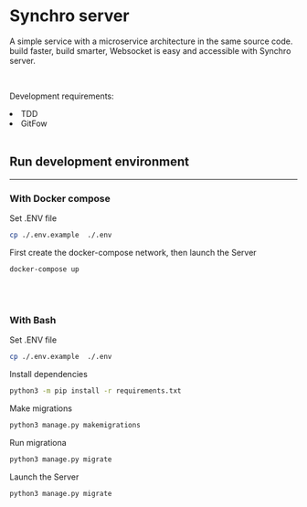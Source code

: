 # Synchro server 
A simple service with a microservice architecture in the same source code. build faster, build smarter, Websocket is easy and accessible with Synchro server.


<br>

Development requirements:
<li>TDD</li>
<li>GitFow</li>

<br>

## Run development environment
_______
### With Docker compose

Set .ENV file
```bash
cp ./.env.example  ./.env
```
First create the docker-compose network, then launch the Server
```bash
docker-compose up
```
<br>
<br>

### With Bash
Set .ENV file
```bash
cp ./.env.example  ./.env

```
Install dependencies
```bash
python3 -m pip install -r requirements.txt
```

Make migrations
```bash
python3 manage.py makemigrations
```

Run migrationa
```bash
python3 manage.py migrate
```

Launch the Server

```bash
python3 manage.py migrate
```